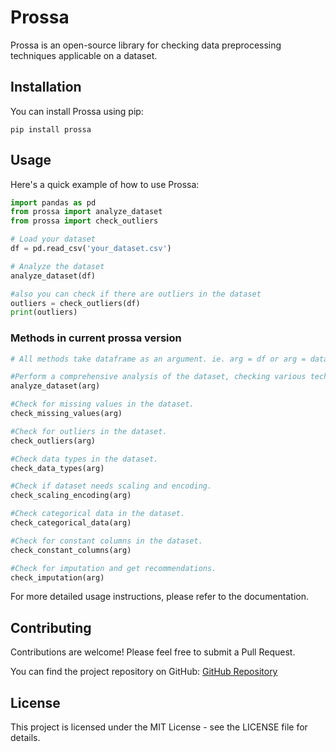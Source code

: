 # Prossa

Prossa is an open-source library for checking data preprocessing techniques applicable on a dataset.


## Installation

You can install Prossa using pip:

```
pip install prossa
```

## Usage

Here's a quick example of how to use Prossa:

```python
import pandas as pd
from prossa import analyze_dataset
from prossa import check_outliers

# Load your dataset
df = pd.read_csv('your_dataset.csv')

# Analyze the dataset
analyze_dataset(df)

#also you can check if there are outliers in the dataset
outliers = check_outliers(df)
print(outliers)
```
### Methods in current prossa version

```python
# All methods take dataframe as an argument. ie. arg = df or arg = dataset

#Perform a comprehensive analysis of the dataset, checking various techniques in data preprocessing for recommendations.
analyze_dataset(arg)

#Check for missing values in the dataset.
check_missing_values(arg)

#Check for outliers in the dataset.
check_outliers(arg)

#Check data types in the dataset.
check_data_types(arg)

#Check if dataset needs scaling and encoding.
check_scaling_encoding(arg)

#Check categorical data in the dataset.
check_categorical_data(arg)

#Check for constant columns in the dataset.
check_constant_columns(arg)

#Check for imputation and get recommendations.
check_imputation(arg)


```


For more detailed usage instructions, please refer to the documentation.

## Contributing

Contributions are welcome! Please feel free to submit a Pull Request.

You can find the project repository on GitHub:
[GitHub Repository](https://github.com/Fosberg-codex/prossa)

## License

This project is licensed under the MIT License - see the LICENSE file for details.
